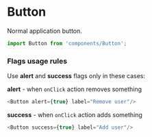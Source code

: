 # Button

Normal application button. 

```js
import Button from 'components/Button';
```

<!-- STORY -->

### Flags usage rules

Use **alert** and **success** flags only in these cases:

**alert** - when `onClick` action removes something

```js
<Button alert={true} label="Remove user"/>
```

**success** - when `onClick` action adds something

```js
<Button success={true} label="Add user"/>
```
